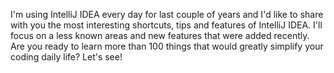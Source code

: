 I'm using IntelliJ IDEA every day for last couple of years and I'd like to share with you the most interesting shortcuts, tips and
features of IntelliJ IDEA. I'll focus on a less known areas and new features that were added recently. Are you ready to learn more than
100 things that would greatly simplify your coding daily life? Let's see!
